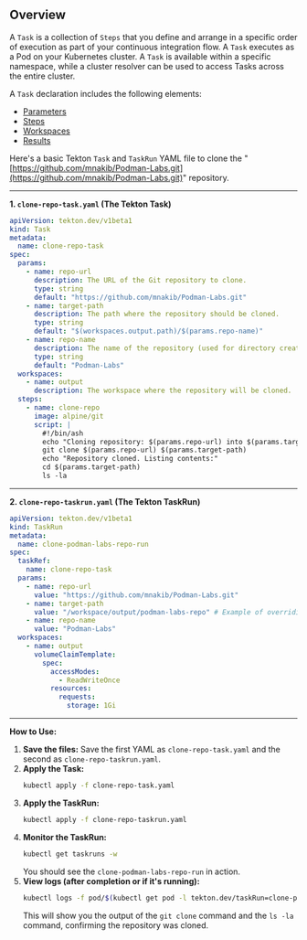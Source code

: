 ## Overview

A `Task` is a collection of `Steps` that you define and arrange in a specific order
of execution as part of your continuous integration flow. A `Task` executes as a
Pod on your Kubernetes cluster. A `Task` is available within a specific namespace,
while a cluster resolver can be used to access Tasks across the entire cluster.

A `Task` declaration includes the following elements:

- [Parameters](#specifying-parameters)
- [Steps](#steps)
- [Workspaces](#specifying-workspaces)
- [Results](#emitting-results)

Here's a basic Tekton `Task` and `TaskRun` YAML file to clone the "[https://github.com/mnakib/Podman-Labs.git](https://github.com/mnakib/Podman-Labs.git)" repository.


-----

**1. `clone-repo-task.yaml` (The Tekton Task)**

```yaml
apiVersion: tekton.dev/v1beta1
kind: Task
metadata:
  name: clone-repo-task
spec:
  params:
    - name: repo-url
      description: The URL of the Git repository to clone.
      type: string
      default: "https://github.com/mnakib/Podman-Labs.git"
    - name: target-path
      description: The path where the repository should be cloned.
      type: string
      default: "$(workspaces.output.path)/$(params.repo-name)"
    - name: repo-name
      description: The name of the repository (used for directory creation).
      type: string
      default: "Podman-Labs"
  workspaces:
    - name: output
      description: The workspace where the repository will be cloned.
  steps:
    - name: clone-repo
      image: alpine/git
      script: |
        #!/bin/ash
        echo "Cloning repository: $(params.repo-url) into $(params.target-path)"
        git clone $(params.repo-url) $(params.target-path)
        echo "Repository cloned. Listing contents:"
        cd $(params.target-path)
        ls -la
```

-----

**2. `clone-repo-taskrun.yaml` (The Tekton TaskRun)**

```yaml
apiVersion: tekton.dev/v1beta1
kind: TaskRun
metadata:
  name: clone-podman-labs-repo-run
spec:
  taskRef:
    name: clone-repo-task
  params:
    - name: repo-url
      value: "https://github.com/mnakib/Podman-Labs.git"
    - name: target-path
      value: "/workspace/output/podman-labs-repo" # Example of overriding default path
    - name: repo-name
      value: "Podman-Labs"
  workspaces:
    - name: output
      volumeClaimTemplate:
        spec:
          accessModes:
            - ReadWriteOnce
          resources:
            requests:
              storage: 1Gi
```

-----

**How to Use:**

1.  **Save the files:** Save the first YAML as `clone-repo-task.yaml` and the second as `clone-repo-taskrun.yaml`.
2.  **Apply the Task:**
    ```bash
    kubectl apply -f clone-repo-task.yaml
    ```
3.  **Apply the TaskRun:**
    ```bash
    kubectl apply -f clone-repo-taskrun.yaml
    ```
4.  **Monitor the TaskRun:**
    ```bash
    kubectl get taskruns -w
    ```
    You should see the `clone-podman-labs-repo-run` in action.
5.  **View logs (after completion or if it's running):**
    ```bash
    kubectl logs -f pod/$(kubectl get pod -l tekton.dev/taskRun=clone-podman-labs-repo-run -o jsonpath='{.items[0].metadata.name}') -c clone-repo
    ```
    This will show you the output of the `git clone` command and the `ls -la` command, confirming the repository was cloned.
